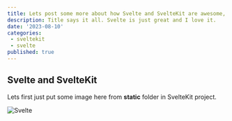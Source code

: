 ```yaml
---
title: Lets post some more about how Svelte and SvelteKit are awesome, and Markdown to!
description: Title says it all. Svelte is just great and I love it.
date: '2023-08-10'
categories:
 - sveltekit
 - svelte
published: true
---
```


## Svelte and SvelteKit

Lets first just put some image here from **static** folder in SvelteKit project.

![Svelte](svelte.png)